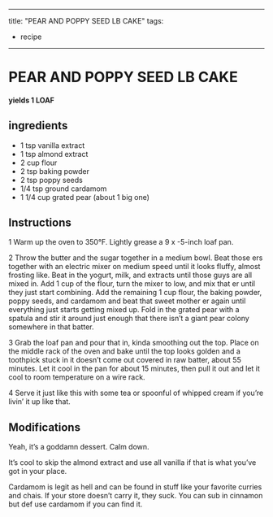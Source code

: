 
---
title: "PEAR AND POPPY SEED LB CAKE"
tags:
  - recipe
---
# PEAR AND POPPY SEED LB CAKE



#### yields  1 LOAF


## ingredients
* 1 tsp vanilla extract 
* 1 tsp almond extract 
* 2 cup flour 
* 2 tsp baking powder 
* 2 tsp poppy seeds 
* 1/4 tsp ground cardamom 
* 1 1/4 cup grated pear (about 1 big one) 



## Instructions
1 Warm up the oven to 350°F. Lightly grease a 9 x -5-inch loaf pan.

2 Throw the butter and the sugar together in a medium bowl. Beat those  ers together with an electric mixer on medium speed until it looks fluffy, almost frosting like. Beat in the yogurt, milk, and extracts until those guys are all mixed in. Add 1 cup of the flour, turn the mixer to low, and mix that  er until they just start combining. Add the remaining 1 cup flour, the baking powder, poppy seeds, and cardamom and beat that sweet mother er again until everything just starts getting mixed up. Fold in the grated pear with a spatula and stir it around just enough that there isn’t a giant pear colony somewhere in that batter.

3 Grab the loaf pan and pour that    in, kinda smoothing out the top. Place on the middle rack of the oven and bake until the top looks golden and a toothpick stuck in it doesn’t come out covered in raw batter, about 55 minutes. Let it cool in the pan for about 15 minutes, then pull it out and let it cool to room temperature on a wire rack.

4 Serve it just like this with some tea or spoonful of whipped cream if you’re livin’ it up like that.



## Modifications
Yeah, it’s a goddamn dessert. Calm down.

 It’s cool to skip the almond extract and use all vanilla if that is what you’ve got in your place.

 Cardamom is legit as hell and can be found in stuff like your favorite curries and chais. If your store doesn’t carry it, they  suck. You can sub in cinnamon but def use cardamom if you can find it.




